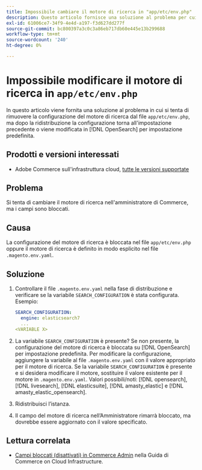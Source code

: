 ```yaml
---
title: Impossibile cambiare il motore di ricerca in "app/etc/env.php"
description: Questo articolo fornisce una soluzione al problema per cui si tenta di modificare il motore di ricerca nell’amministratore di Commerce, ma i campi sono bloccati.
exl-id: 61006ce7-34f9-4e4d-a197-f3d627dd277f
source-git-commit: bc800397a3c0c3a86eb717db60e445e13b299688
workflow-type: tm+mt
source-wordcount: '240'
ht-degree: 0%

---
```


# Impossibile modificare il motore di ricerca in `app/etc/env.php`

In questo articolo viene fornita una soluzione al problema in cui si tenta di rimuovere la configurazione del motore di ricerca dal file `app/etc/env.php`, ma dopo la ridistribuzione la configurazione torna all&#39;impostazione precedente o viene modificata in [!DNL OpenSearch] per impostazione predefinita.

## Prodotti e versioni interessati

* Adobe Commerce sull&#39;infrastruttura cloud, [tutte le versioni supportate](https://magento.com/sites/default/files/magento-software-lifecycle-policy.pdf)

## Problema

Si tenta di cambiare il motore di ricerca nell&#39;amministratore di Commerce, ma i campi sono bloccati.

## Causa

La configurazione del motore di ricerca è bloccata nel file `app/etc/env.php` oppure il motore di ricerca è definito in modo esplicito nel file `.magento.env.yaml`.

## Soluzione

1. Controllare il file `.magento.env.yaml` nella fase di distribuzione e verificare se la variabile `SEARCH_CONFIGURATION` è stata configurata. Esempio:

   ```yaml
   SEARCH_CONFIGURATION:
     engine: elasticsearch7
     ...
   <VARIABLE X>
   ```

1. La variabile `SEARCH_CONFIGURATION` è presente? Se non presente, la configurazione del motore di ricerca è bloccata su [!DNL OpenSearch] per impostazione predefinita. Per modificare la configurazione, aggiungere la variabile al file `.magento.env.yaml` con il valore appropriato per il motore di ricerca. Se la variabile `SEARCH_CONFIGURATION` è presente e si desidera modificare il motore, sostituire il valore esistente per il motore in `.magento.env.yaml`. Valori possibili/noti: [!DNL opensearch], [!DNL livesearch], [!DNL elasticsuite], [!DNL amasty_elastic] e [!DNL amasty_elastic_opensearch].
1. Ridistribuisci l’istanza.
1. Il campo del motore di ricerca nell’Amministratore rimarrà bloccato, ma dovrebbe essere aggiornato con il valore specificato.

## Lettura correlata

* [Campi bloccati (disattivati) in Commerce Admin](/help/troubleshooting/miscellaneous/locked-fields-in-magento-admin.md) nella Guida di Commerce on Cloud Infrastructure.
